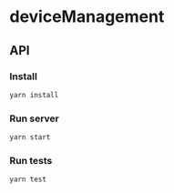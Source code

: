 # deviceManagement
## API
### Install
```bash
yarn install
```
### Run server
```bash
yarn start
```
### Run tests
```bash
yarn test
```